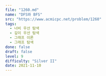 ```yaml
---
file: "1260.md"
name: "DFS와 BFS"
src: "https://www.acmicpc.net/problem/1260"
tags: 
  - 너비 우선 탐색
  - 깊이 우선 탐색
  - 그래프 이론
  - 그래프 탐색
done: false
draft: false
level: 9
difficulty: "Silver II"
date: 2021-11-10
---
```

